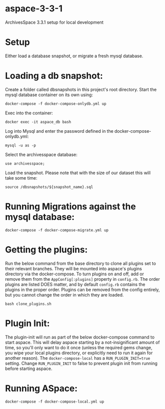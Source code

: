 # aspace-3-3-1
ArchivesSpace 3.3.1 setup for local development

# Setup
Either load a database snapshot, or migrate a fresh mysql database.

# Loading a db snapshot:
Create a folder called dbsnapshots in this project's root directory.
Start the mysql database container on its own using:
```
docker-compose -f docker-compose-onlydb.yml up
```
Exec into the container:
```
docker exec -it aspace_db bash
```
Log into Mysql and enter the password defined in the docker-compose-onlydb.yml:
```
mysql -u as -p
```
Select the archivesspace database:
```
use archivesspace;
```
Load the snapshot. Please note that with the size of our dataset this will take some time:
```
source /dbsnapshots/${snapshot_name}.sql
```

# Running Migrations against the mysql database:
```
docker-compose -f docker-compose-migrate.yml up
```

# Getting the plugins:
Run the below command from the base directory to clone all plugins set to their relevant branches. They will be mounted into aspace's plugins directory via the docker-compose. To turn plugins on and off, add or remove them from the `AppConfig[:plugins]` property in `config.rb`. The order plugins are listed DOES matter, and by default `config.rb` contains the plugins in the proper order. Plugins can be removed from the config entirely, but you cannot change the order in which they are loaded.
```
bash clone_plugins.sh
``` 

# Plugin Init:
The plugin-init will run as part of the below docker-compose command to start aspace. This will delay aspace starting by a not-insignificant amount of time, so you'll only want to do it once (unless the required gems change, you wipe your local plugins directory, or explicitly need to run it again for another reason). The `docker-compose-local` has a `RUN_PLUGIN_INIT=true` setting. Change `RUN_PLUGIN_INIT` to false to prevent plugin init from running before starting aspace.

# Running ASpace:
```
docker-compose -f docker-compose-local.yml up
```
